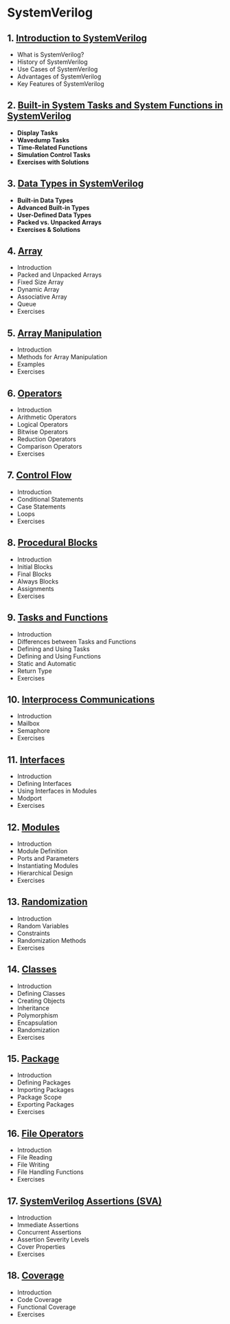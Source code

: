 # SystemVerilog
## 1. [Introduction to SystemVerilog](SystemVerilog/chapter_00001.md)
  - What is SystemVerilog?
  - History of SystemVerilog
  - Use Cases of SystemVerilog
  - Advantages of SystemVerilog
  - Key Features of SystemVerilog
## 2. [Built-in System Tasks and System Functions in SystemVerilog](SystemVerilog/chapter_00002.md)
  - **Display Tasks**  
  - **Wavedump Tasks**  
  - **Time-Related Functions**  
  - **Simulation Control Tasks**  
  - **Exercises with Solutions**  
## 3. [Data Types in SystemVerilog](SystemVerilog/chapter_00003.md)
  - **Built-in Data Types**  
  - **Advanced Built-in Types**  
  - **User-Defined Data Types**  
  - **Packed vs. Unpacked Arrays**  
  - **Exercises & Solutions**  
## 4. [Array](SystemVerilog/chapter_00004.md)
  - Introduction
  - Packed and Unpacked Arrays
  - Fixed Size Array
  - Dynamic Array
  - Associative Array
  - Queue
  - Exercises
## 5. [Array Manipulation](SystemVerilog/chapter_00005.md)
  - Introduction
  - Methods for Array Manipulation
  - Examples
  - Exercises
## 6. [Operators](SystemVerilog/chapter_00006.md)
  - Introduction
  - Arithmetic Operators
  - Logical Operators
  - Bitwise Operators
  - Reduction Operators
  - Comparison Operators
  - Exercises
## 7. [Control Flow](SystemVerilog/chapter_00007.md)
  - Introduction
  - Conditional Statements
  - Case Statements
  - Loops
  - Exercises
## 8. [Procedural Blocks](SystemVerilog/chapter_00008.md)
  - Introduction
  - Initial Blocks
  - Final Blocks
  - Always Blocks
  - Assignments
  - Exercises
## 9. [Tasks and Functions](SystemVerilog/chapter_00009.md)
  - Introduction
  - Differences between Tasks and Functions
  - Defining and Using Tasks
  - Defining and Using Functions
  - Static and Automatic
  - Return Type
  - Exercises
## 10. [Interprocess Communications](SystemVerilog/chapter_00010.md)
  - Introduction
  - Mailbox
  - Semaphore
  - Exercises
## 11. [Interfaces](SystemVerilog/chapter_00011.md)
  - Introduction
  - Defining Interfaces
  - Using Interfaces in Modules
  - Modport
  - Exercises
## 12. [Modules](SystemVerilog/chapter_00012.md)
  - Introduction
  - Module Definition
  - Ports and Parameters
  - Instantiating Modules
  - Hierarchical Design
  - Exercises
## 13. [Randomization](SystemVerilog/chapter_00013.md)
  - Introduction
  - Random Variables
  - Constraints
  - Randomization Methods
  - Exercises
## 14. [Classes](SystemVerilog/chapter_00014.md)
  - Introduction
  - Defining Classes
  - Creating Objects
  - Inheritance
  - Polymorphism
  - Encapsulation
  - Randomization
  - Exercises
## 15. [Package](SystemVerilog/chapter_00015.md)
  - Introduction
  - Defining Packages
  - Importing Packages
  - Package Scope
  - Exporting Packages
  - Exercises
## 16. [File Operators](SystemVerilog/chapter_00016.md)
  - Introduction
  - File Reading
  - File Writing
  - File Handling Functions
  - Exercises
## 17. [SystemVerilog Assertions (SVA)](SystemVerilog/chapter_00017.md)
  - Introduction
  - Immediate Assertions
  - Concurrent Assertions
  - Assertion Severity Levels
  - Cover Properties
  - Exercises
## 18. [Coverage](SystemVerilog/chapter_00018.md)
  - Introduction
  - Code Coverage
  - Functional Coverage
  - Exercises
